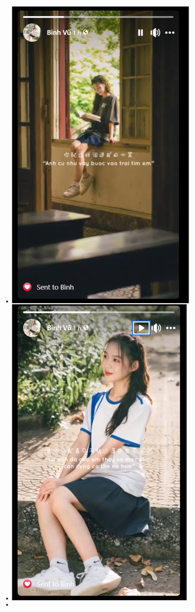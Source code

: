 - ![image.png](../assets/image_1694102323497_0.png)
- ![image.png](../assets/image_1694102333118_0.png)
-